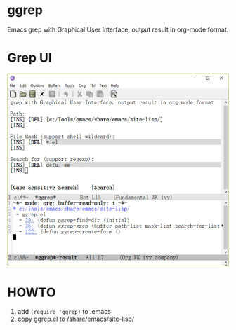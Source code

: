 # ggrep
Emacs grep with Graphical User Interface, output result in org-mode format.


# Grep UI
![ggrep GUI](./ggrep-gui.png "ggrep-gui.png")

# HOWTO
1. add `(require 'ggrep)` to .emacs
2. copy ggrep.el to <emacs dir>/share/emacs/site-lisp/

